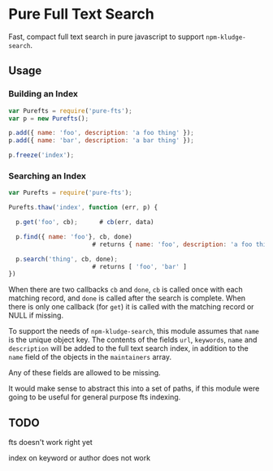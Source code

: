 # Pure Full Text Search

Fast, compact full text search in pure javascript to support `npm-kludge-search`.

## Usage

### Building an Index

```js
var Purefts = require('pure-fts');
var p = new Purefts();

p.add({ name: 'foo', description: 'a foo thing' });
p.add({ name: 'bar', description: 'a bar thing' });

p.freeze('index');
```

### Searching an Index

```js
var Purefts = require('pure-fts');

Purefts.thaw('index', function (err, p) {

  p.get('foo', cb);      # cb(err, data) 

  p.find({ name: 'foo'}, cb, done)
                       # returns { name: 'foo', description: 'a foo thing' }

  p.search('thing', cb, done);
                       # returns [ 'foo', 'bar' ]
})

```

When there are two callbacks `cb` and `done`, `cb` is called once with
each matching record, and `done` is called after the search is
complete.  When there is only one callback (for `get`) it is called with
the matching record or NULL if missing.

To support the needs of `npm-kludge-search`, this module assumes that
`name` is the unique object key.  The contents of the fields `url`,
`keywords`, `name` and `description` will be added to the full text
search index, in addition to the `name` field of the objects in the
`maintainers` array.

Any of these fields are allowed to be missing.

It would make sense to abstract this into a set of paths, if this
module were going to be useful for general purpose fts indexing.

## TODO

fts doesn't work right yet

index on keyword or author does not work


